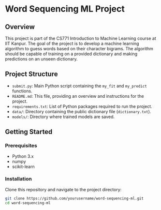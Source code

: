 # Word Sequencing ML Project

## Overview

This project is part of the CS771 Introduction to Machine Learning course at IIT Kanpur. The goal of the project is to develop a machine learning algorithm to guess words based on their character bigrams. The algorithm should be capable of training on a provided dictionary and making predictions on an unseen dictionary.

## Project Structure

- `submit.py`: Main Python script containing the `my_fit` and `my_predict` functions.
- `README.md`: This file, providing an overview and instructions for the project.
- `requirements.txt`: List of Python packages required to run the project.
- `data/`: Directory containing the public dictionary file (`dictionary.txt`).
- `models/`: Directory where trained models are saved.

## Getting Started

### Prerequisites

- Python 3.x
- numpy
- scikit-learn

### Installation

Clone this repository and navigate to the project directory:

```bash
git clone https://github.com/yourusername/word-sequencing-ml.git
cd word-sequencing-ml

